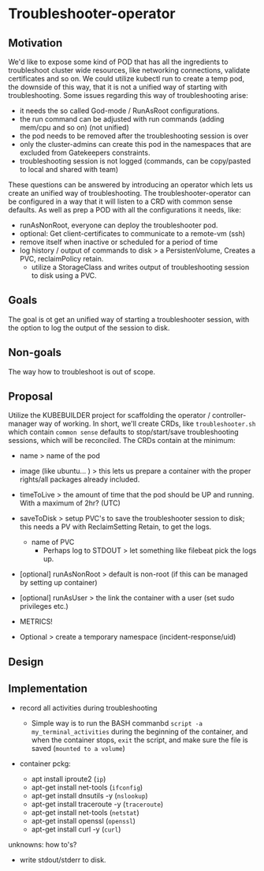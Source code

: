 # Troubleshooter-operator

## Motivation
We'd like to expose some kind of POD that has all the ingredients to troubleshoot cluster wide resources, like networking connections, validate certificates and so on. 
We could utilize kubectl run to create a temp pod, the downside of this way, that it is not a unified way of starting with troubleshooting. 
Some issues regarding this way of troubleshooting arise: 
- it needs the so called God-mode / RunAsRoot configurations. 
- the run command can be adjusted with run commands (adding mem/cpu and so on) (not unified)
- the pod needs to be removed after the troubleshooting session is over
- only the cluster-admins can create this pod in the namespaces that are excluded from Gatekeepers constraints. 
- troubleshooting session is not logged (commands, can be copy/pasted to local and shared with team)

These questions can be answered by introducing an operator which lets us create an unified way of troubleshooting. The troubleshooter-operator can be configured in a way that it will listen to a CRD with common sense defaults. As well as prep a POD with all the configurations it needs, like: 
- runAsNonRoot, everyone can deploy the troubleshooter pod.
- optional: Get client-certificates to communicate to a remote-vm (ssh)
- remove itself when inactive or scheduled for a period of time
- log history / output of commands to disk > a PersistenVolume, Creates a PVC, reclaimPolicy retain. 
  - utilize a StorageClass and writes output of troubleshooting session to disk using a PVC. 

## Goals
The goal is ot get an unified way of starting a troubleshooter session, with the option to log the output of the session to disk. 

## Non-goals 
The way how to troubleshoot is out of scope.

## Proposal
Utilize the KUBEBUILDER project for scaffolding the operator / controller-manager way of working. 
In short, we'll create CRDs, like `troubleshooter.sh` which contain `common sense` defaults to stop/start/save troubleshooting sessions, which will be reconciled. 
The CRDs contain at the minimum: 
- name > name of the pod
- image (like ubuntu... ) > this lets us prepare a container with the proper rights/all packages already included. 
- timeToLive > the amount of time that the pod should be UP and running. With a maximum of 2hr? (UTC)
- saveToDisk > setup PVC's to save the troubleshooter session to disk; this needs a PV with ReclaimSetting Retain, to get the logs. 
  - name of PVC 
    - Perhaps log to STDOUT > let something like filebeat pick the logs up. 
- [optional] runAsNonRoot > default is non-root (if this can be managed by setting up container)
- [optional] runAsUser > the link the container with a user (set sudo privileges etc.)
- METRICS!

- Optional > create a temporary namespace (incident-response/uid)

## Design


## Implementation

- record all activities during troubleshooting
  - Simple way is to run the BASH commanbd `script -a my_terminal_activities` during the beginning of the container, and when the container stops, `exit` the script, and make sure the file is saved (`mounted to a volume`)

- container pckg:
  - apt install iproute2 (`ip`)
  - apt-get install net-tools (`ifconfig`)
  - apt-get install dnsutils -y (`nslookup`)
  - apt-get install traceroute -y (`traceroute`) 
  - apt-get install net-tools (`netstat`)
  - apt-get install openssl (`openssl`)
  - apt-get install curl -y (`curl`)

unknowns: 
how to's? 
- write stdout/stderr to disk. 